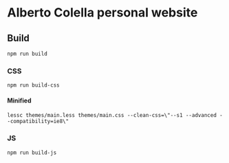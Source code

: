 # Alberto Colella personal website #


## Build ##

    npm run build

### CSS ###

    npm run build-css

#### Minified ####

    lessc themes/main.less themes/main.css --clean-css=\"--s1 --advanced --compatibility=ie8\"

### JS ###

    npm run build-js



